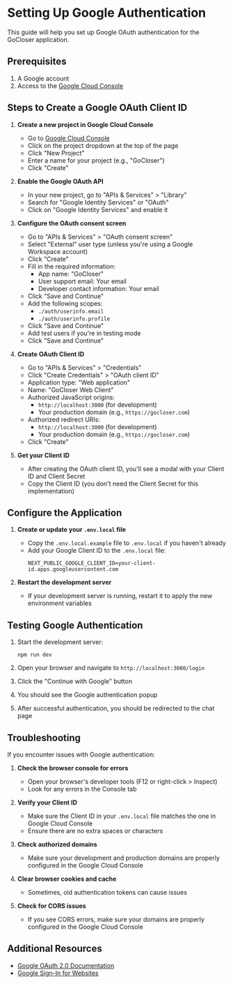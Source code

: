 # Setting Up Google Authentication

This guide will help you set up Google OAuth authentication for the GoCloser application.

## Prerequisites

1. A Google account
2. Access to the [Google Cloud Console](https://console.cloud.google.com/)

## Steps to Create a Google OAuth Client ID

1. **Create a new project in Google Cloud Console**
   - Go to [Google Cloud Console](https://console.cloud.google.com/)
   - Click on the project dropdown at the top of the page
   - Click "New Project"
   - Enter a name for your project (e.g., "GoCloser")
   - Click "Create"

2. **Enable the Google OAuth API**
   - In your new project, go to "APIs & Services" > "Library"
   - Search for "Google Identity Services" or "OAuth"
   - Click on "Google Identity Services" and enable it

3. **Configure the OAuth consent screen**
   - Go to "APIs & Services" > "OAuth consent screen"
   - Select "External" user type (unless you're using a Google Workspace account)
   - Click "Create"
   - Fill in the required information:
     - App name: "GoCloser"
     - User support email: Your email
     - Developer contact information: Your email
   - Click "Save and Continue"
   - Add the following scopes:
     - `./auth/userinfo.email`
     - `./auth/userinfo.profile`
   - Click "Save and Continue"
   - Add test users if you're in testing mode
   - Click "Save and Continue"

4. **Create OAuth Client ID**
   - Go to "APIs & Services" > "Credentials"
   - Click "Create Credentials" > "OAuth client ID"
   - Application type: "Web application"
   - Name: "GoCloser Web Client"
   - Authorized JavaScript origins:
     - `http://localhost:3000` (for development)
     - Your production domain (e.g., `https://gocloser.com`)
   - Authorized redirect URIs:
     - `http://localhost:3000` (for development)
     - Your production domain (e.g., `https://gocloser.com`)
   - Click "Create"

5. **Get your Client ID**
   - After creating the OAuth client ID, you'll see a modal with your Client ID and Client Secret
   - Copy the Client ID (you don't need the Client Secret for this implementation)

## Configure the Application

1. **Create or update your `.env.local` file**
   - Copy the `.env.local.example` file to `.env.local` if you haven't already
   - Add your Google Client ID to the `.env.local` file:
     ```
     NEXT_PUBLIC_GOOGLE_CLIENT_ID=your-client-id.apps.googleusercontent.com
     ```

2. **Restart the development server**
   - If your development server is running, restart it to apply the new environment variables

## Testing Google Authentication

1. Start the development server:
   ```
   npm run dev
   ```

2. Open your browser and navigate to `http://localhost:3000/login`

3. Click the "Continue with Google" button

4. You should see the Google authentication popup

5. After successful authentication, you should be redirected to the chat page

## Troubleshooting

If you encounter issues with Google authentication:

1. **Check the browser console for errors**
   - Open your browser's developer tools (F12 or right-click > Inspect)
   - Look for any errors in the Console tab

2. **Verify your Client ID**
   - Make sure the Client ID in your `.env.local` file matches the one in Google Cloud Console
   - Ensure there are no extra spaces or characters

3. **Check authorized domains**
   - Make sure your development and production domains are properly configured in the Google Cloud Console

4. **Clear browser cookies and cache**
   - Sometimes, old authentication tokens can cause issues

5. **Check for CORS issues**
   - If you see CORS errors, make sure your domains are properly configured in the Google Cloud Console

## Additional Resources

- [Google OAuth 2.0 Documentation](https://developers.google.com/identity/protocols/oauth2)
- [Google Sign-In for Websites](https://developers.google.com/identity/sign-in/web/sign-in)
